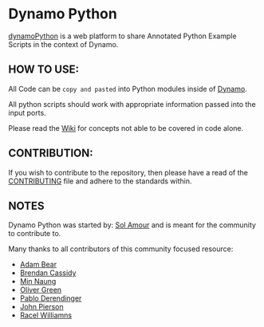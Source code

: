 # Dynamo Python
[dynamoPython](https://github.com/Amoursol/dynamoPython) is a web platform to share Annotated Python Example Scripts in the context of Dynamo.

## HOW TO USE:
All Code can be ```copy and pasted``` into Python modules inside of [Dynamo](http://dynamobim.org/). 

All python scripts should work with appropriate information passed into the input ports. 

Please read the [Wiki](https://github.com/Amoursol/dynamoPython/wiki) for concepts not able to be covered in code alone.

## CONTRIBUTION:
If you wish to contribute to the repository, then please have a read of the [CONTRIBUTING](https://github.com/Amoursol/dynamoPython/blob/master/CONTRIBUTING.md) file and adhere to the standards within.

## NOTES
Dynamo Python was started by: [Sol Amour](https://github.com/Amoursol) and is meant for the community to contribute to. 

Many thanks to all contributors of this community focused resource:

* [Adam Bear](https://github.com/adambear82)
* [Brendan Cassidy](https://github.com/brencass)
* [Min Naung](https://github.com/mgjean)
* [Oliver Green](https://github.com/OliverEGreen)
* [Pablo Derendinger](https://github.com/pabloderen)
* [John Pierson](https://github.com/sixtysecondrevit)
* [Racel Williamns](https://github.com/Racel)

